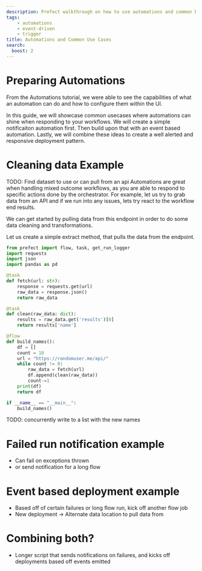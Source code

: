 ```yaml
---
description: Prefect walkthrough on how to use automations and common best practices 
tags:
    - automations
    - event-driven
    - trigger
title: Automations and Common Use Cases
search:
  boost: 2
---
```


# Preparing Automations

From the Automations tutorial, we were able to see the capabilities of what an automation can do and how to configure them within the UI. 

In this guide, we will showcase common usecases where automations can shine when responding to your workflows. We will create a simple notificaiton automation first. Then build upon that with an event based automation. Lastly, we will combine these ideas to create a well alerted and responsive deployment pattern. 

# Cleaning data Example
TODO: Find dataset to use or can pull from an api
Automations are great when handling mixed outcome workflows, as you are able to respond to specific actions done by the orchestrator. 
For example, let us try to grab data from an API and if we run into any issues, lets try react to the workflow end results. 

We can get started by pulling data from this endpoint in order to do some data cleaning and transformations. 

Let us create a simple extract method, that pulls the data from the endpoint. 

```python
from prefect import flow, task, get_run_logger
import requests
import json
import pandas as pd

@task
def fetch(url: str):
    response = requests.get(url)
    raw_data = response.json()
    return raw_data

@task
def clean(raw_data: dict):
    results = raw_data.get('results')[0]
    return results['name']

@flow
def build_names():
    df = []
    count = 10
    url = "https://randomuser.me/api/"
    while count != 0:
        raw_data = fetch(url)
        df.append(clean(raw_data))
        count-=1
    print(df)
    return df

if __name__ == "__main__":
    build_names()
```
TODO: concurrently write to a list with the new names

# Failed run notification example
- Can fail on exceptions thrown
- or send notification for a long flow 

# Event based deployment example 
- Based off of certain failures or long flow run, kick off another flow job 
- New deployment -> Alternate data location to pull data from
# Combining both? 
- Longer script that sends notifications on failures, and kicks off deployments based off events emitted